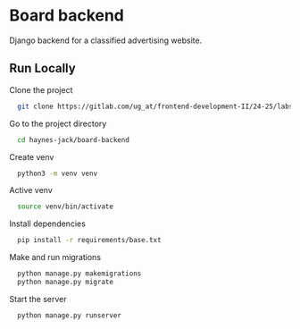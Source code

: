 
# Board backend

Django backend for a classified advertising website.

## Run Locally

Clone the project

```bash
  git clone https://gitlab.com/ug_at/frontend-development-II/24-25/labs/haynes-jack
```

Go to the project directory

```bash
  cd haynes-jack/board-backend
```

Create venv

```bash
  python3 -m venv venv
```

Active venv

```bash
  source venv/bin/activate
```

Install dependencies

```bash
  pip install -r requirements/base.txt
```

Make and run migrations

```bash
  python manage.py makemigrations
  python manage.py migrate
```

Start the server

```bash
  python manage.py runserver
```
